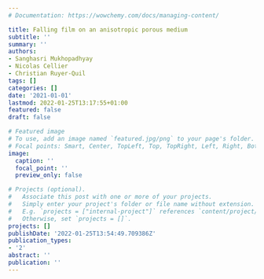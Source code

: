 ```yaml
---
# Documentation: https://wowchemy.com/docs/managing-content/

title: Falling film on an anisotropic porous medium
subtitle: ''
summary: ''
authors:
- Sanghasri Mukhopadhyay
- Nicolas Cellier
- Christian Ruyer-Quil
tags: []
categories: []
date: '2021-01-01'
lastmod: 2022-01-25T13:17:55+01:00
featured: false
draft: false

# Featured image
# To use, add an image named `featured.jpg/png` to your page's folder.
# Focal points: Smart, Center, TopLeft, Top, TopRight, Left, Right, BottomLeft, Bottom, BottomRight.
image:
  caption: ''
  focal_point: ''
  preview_only: false

# Projects (optional).
#   Associate this post with one or more of your projects.
#   Simply enter your project's folder or file name without extension.
#   E.g. `projects = ["internal-project"]` references `content/project/deep-learning/index.md`.
#   Otherwise, set `projects = []`.
projects: []
publishDate: '2022-01-25T13:54:49.709386Z'
publication_types:
- '2'
abstract: ''
publication: ''
---
```

